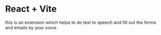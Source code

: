 # React + Vite

this is an extension which helps to do text to speech and fill out the forms and emails by your voice.